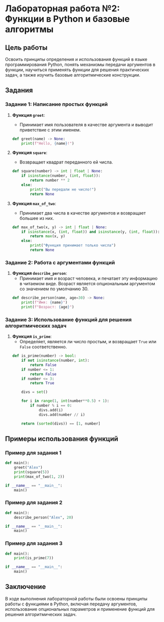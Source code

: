 # Лабораторная работа №2: Функции в Python и базовые алгоритмы

## Цель работы
Освоить принципы определения и использования функций в языке программирования Python, понять механизмы передачи аргументов в функции, научиться применять функции для решения практических задач, а также изучить базовые алгоритмические конструкции.

## Задания

### Задание 1: Написание простых функций

1. **Функция `greet`**:
   - Принимает имя пользователя в качестве аргумента и выводит приветствие с этим именем.
   ```python
   def greet(name) -> None:
       print(f"Hello, {name}!")
   ```

2. **Функция `square`**:
   - Возвращает квадрат переданного ей числа.
   ```python
   def square(number) -> int | float | None:
       if isinstance(number, (int, float)):
           return number ** 2
       else:
           print("Вы передали не число!")
           return None
   ```

3. **Функция `max_of_two`**:
   - Принимает два числа в качестве аргументов и возвращает большее из них.
   ```python
   def max_of_two(x, y) -> int | float | None:
       if isinstance(x, (int, float)) and isinstance(y, (int, float)):
           return max(x, y)
       else:
           print("Функция принимает только числа")
           return None
   ```

### Задание 2: Работа с аргументами функций

1. **Функция `describe_person`**:
   - Принимает имя и возраст человека, и печатает эту информацию в читаемом виде. Возраст является опциональным аргументом со значением по умолчанию 30.
   ```python
   def describe_person(name, age=30) -> None:
       print(f"Имя: {name}")
       print(f"Возраст: {age}")
   ```

### Задание 3: Использование функций для решения алгоритмических задач

1. **Функция `is_prime`**:
   - Определяет, является ли число простым, и возвращает `True` или `False` соответственно.
   ```python
   def is_prime(number) -> bool:
       if not isinstance(number, int):
           return False
       if number <= 1:
           return False
       if number <= 3:
           return True

       divs = set()

       for i in range(1, int(number**0.5) + 1):
           if number % i == 0:
               divs.add(i)
               divs.add(number // i)

       return (sorted(divs)) == [1, number]
   ```

## Примеры использования функций

### Пример для задания 1
```python
def main():
    greet("Alex")
    print(square(5))
    print(max_of_two(1, 2))

if __name__ == "__main__":
    main()
```

### Пример для задания 2
```python
def main():
    describe_person("Alex", 20)

if __name__ == "__main__":
    main()
```

### Пример для задания 3
```python
def main():
    print(is_prime(7))

if __name__ == "__main__":
    main()
```

## Заключение
В ходе выполнения лабораторной работы были освоены принципы работы с функциями в Python, включая передачу аргументов, использование опциональных параметров и применение функций для решения алгоритмических задач.
